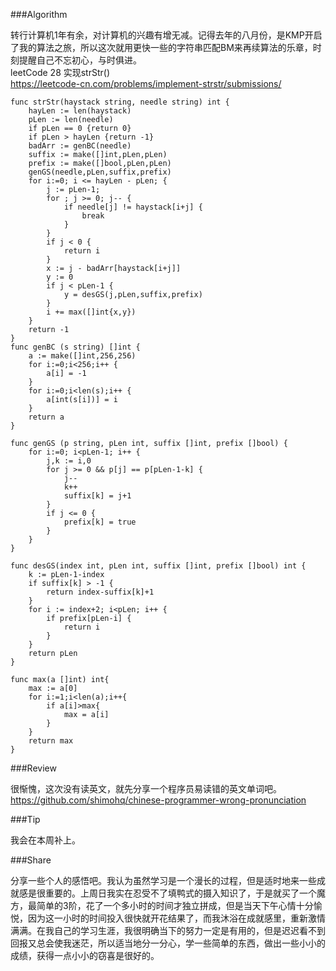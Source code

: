 ###Algorithm

转行计算机1年有余，对计算机的兴趣有增无减。记得去年的八月份，是KMP开启了我的算法之旅，所以这次就用更快一些的字符串匹配BM来再续算法的乐章，时刻提醒自己不忘初心，与时俱进。  
leetCode 28 实现strStr()  
https://leetcode-cn.com/problems/implement-strstr/submissions/

~~~
func strStr(haystack string, needle string) int {
    hayLen := len(haystack)
    pLen := len(needle)
    if pLen == 0 {return 0}
    if pLen > hayLen {return -1}
    badArr := genBC(needle)
    suffix := make([]int,pLen,pLen)
    prefix := make([]bool,pLen,pLen)
    genGS(needle,pLen,suffix,prefix)
    for i:=0; i <= hayLen - pLen; {
        j := pLen-1;
        for ; j >= 0; j-- {
            if needle[j] != haystack[i+j] {
                break
            }
        }
        if j < 0 {
            return i
        }
        x := j - badArr[haystack[i+j]]
        y := 0
        if j < pLen-1 {
            y = desGS(j,pLen,suffix,prefix)
        }
        i += max([]int{x,y})
    }
    return -1
}
func genBC (s string) []int {
    a := make([]int,256,256)
    for i:=0;i<256;i++ {
        a[i] = -1
    }
    for i:=0;i<len(s);i++ {
        a[int(s[i])] = i 
    }
    return a
}

func genGS (p string, pLen int, suffix []int, prefix []bool) {
    for i:=0; i<pLen-1; i++ {
        j,k := i,0
        for j >= 0 && p[j] == p[pLen-1-k] {
            j--
            k++
            suffix[k] = j+1
        }
        if j <= 0 {
            prefix[k] = true
        }
    }
}

func desGS(index int, pLen int, suffix []int, prefix []bool) int {
    k := pLen-1-index
    if suffix[k] > -1 {
        return index-suffix[k]+1
    }
    for i := index+2; i<pLen; i++ {
        if prefix[pLen-i] {
            return i
        }
    }
    return pLen
}

func max(a []int) int{
    max := a[0]
    for i:=1;i<len(a);i++{
        if a[i]>max{
            max = a[i]
        }
    }
    return max
}
~~~

###Review

很惭愧，这次没有读英文，就先分享一个程序员易读错的英文单词吧。  
https://github.com/shimohq/chinese-programmer-wrong-pronunciation

###Tip

我会在本周补上。


###Share

分享一些个人的感悟吧。我认为虽然学习是一个漫长的过程，但是适时地来一些成就感是很重要的。上周日我实在忍受不了填鸭式的摄入知识了，于是就买了一个魔方，最简单的3阶，花了一个多小时的时间才独立拼成，但是当天下午心情十分愉悦，因为这一小时的时间投入很快就开花结果了，而我沐浴在成就感里，重新激情满满。在我自己的学习生涯，我很明确当下的努力一定是有用的，但是迟迟看不到回报又总会使我迷茫，所以适当地分一分心，学一些简单的东西，做出一些小小的成绩，获得一点小小的窃喜是很好的。